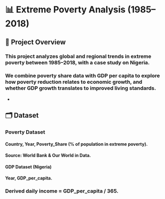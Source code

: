 #  📊 Extreme Poverty Analysis (1985–2018)
## 📌 Project Overview
### This project analyzes global and regional trends in extreme poverty between 1985–2018, with a case study on Nigeria.
### We combine poverty share data with GDP per capita to explore how poverty reduction relates to economic growth, and whether GDP growth translates to improved living standards.

-
## 🗂️ Dataset

### Poverty Dataset

#### Country, Year, Poverty_Share (% of population in extreme poverty).

#### Source: World Bank & Our World in Data.

#### GDP Dataset (Nigeria)

#### Year, GDP_per_capita.

### Derived daily income = GDP_per_capita / 365.
